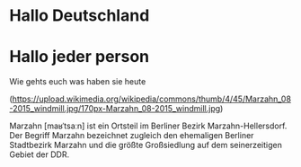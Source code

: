 # Hallo Deutschland
# Hallo jeder person

Wie gehts euch
was haben sie heute

(https://upload.wikimedia.org/wikipedia/commons/thumb/4/45/Marzahn_08-2015_windmill.jpg/170px-Marzahn_08-2015_windmill.jpg)

Marzahn [maʁˈtsaːn] ist ein Ortsteil im Berliner Bezirk Marzahn-Hellersdorf. Der Begriff Marzahn bezeichnet zugleich den ehemaligen Berliner Stadtbezirk Marzahn und die größte Großsiedlung auf dem seinerzeitigen Gebiet der DDR.


